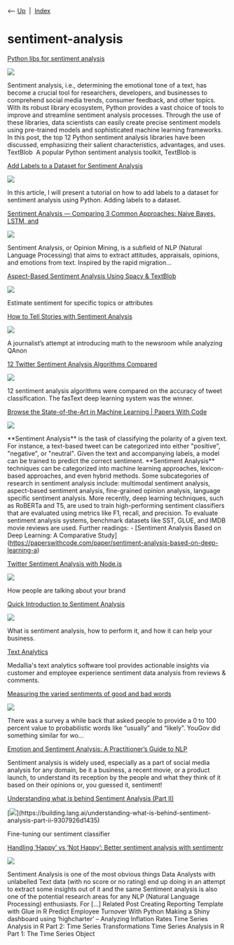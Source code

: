 <div class="nav">

⟵ [Up](index.html)  \|  [Index](index.html)

</div>

# sentiment-analysis

<div class="cards">

<div class="card">

<div class="card-title">

[Python libs for sentiment
analysis](https://www.marktechpost.com/2024/11/10/top-12-python-libraries-for-sentiment-analysis/)

</div>

<div class="card-image">

[![](https://www.marktechpost.com/wp-content/uploads/2024/11/Screenshot-2024-11-10-at-9.16.30%E2%80%AFPM-1024x658.png)](https://www.marktechpost.com/2024/11/10/top-12-python-libraries-for-sentiment-analysis/)

</div>

Sentiment analysis, i.e., determining the emotional tone of a text, has
become a crucial tool for researchers, developers, and businesses to
comprehend social media trends, consumer feedback, and other topics.
With its robust library ecosystem, Python provides a vast choice of
tools to improve and streamline sentiment analysis processes. Through
the use of these libraries, data scientists can easily create precise
sentiment models using pre-trained models and sophisticated machine
learning frameworks. In this post, the top 12 Python sentiment analysis
libraries have been discussed, emphasizing their salient
characteristics, advantages, and uses.  TextBlob  A popular Python
sentiment analysis toolkit, TextBlob is

</div>

<div class="card">

<div class="card-title">

[Add Labels to a Dataset for Sentiment
Analysis](https://thecleverprogrammer.com/2021/11/24/add-labels-to-a-dataset-for-sentiment-analysis)

</div>

<div class="card-image">

[![](https://thecleverprogrammer.com/wp-content/uploads/2021/11/Learn-to-Add-Labels-to-Unlabeled-Data-for-Sentiment-Analysis.png)](https://thecleverprogrammer.com/2021/11/24/add-labels-to-a-dataset-for-sentiment-analysis)

</div>

In this article, I will present a tutorial on how to add labels to a
dataset for sentiment analysis using Python. Adding labels to a dataset.

</div>

<div class="card">

<div class="card-title">

[Sentiment Analysis — Comparing 3 Common Approaches: Naive Bayes, LSTM,
and](https://towardsdatascience.com/sentiment-analysis-comparing-3-common-approaches-naive-bayes-lstm-and-vader-ab561f834f89)

</div>

<div class="card-image">

[![](https://miro.medium.com/v2/resize:fit:974/1*8RZ-43p0vFmdOBu1SHjyDg.png)](https://towardsdatascience.com/sentiment-analysis-comparing-3-common-approaches-naive-bayes-lstm-and-vader-ab561f834f89)

</div>

Sentiment Analysis, or Opinion Mining, is a subfield of NLP (Natural
Language Processing) that aims to extract attitudes, appraisals,
opinions, and emotions from text. Inspired by the rapid migration…

</div>

<div class="card">

<div class="card-title">

[Aspect-Based Sentiment Analysis Using Spacy &
TextBlob](https://towardsdatascience.com/aspect-based-sentiment-analysis-using-spacy-textblob-4c8de3e0d2b9?source=rss----7f60cf5620c9---4)

</div>

<div class="card-image">

[![](https://miro.medium.com/v2/resize:fit:1200/1*_UlqysH3bV99ZniJpnOlPA.jpeg)](https://towardsdatascience.com/aspect-based-sentiment-analysis-using-spacy-textblob-4c8de3e0d2b9?source=rss----7f60cf5620c9---4)

</div>

Estimate sentiment for specific topics or attributes

</div>

<div class="card">

<div class="card-title">

[How to Tell Stories with Sentiment
Analysis](https://towardsdatascience.com/how-to-tell-stories-with-sentiment-analysis-f94cf9f8ca71?source=rss----7f60cf5620c9---4)

</div>

<div class="card-image">

[![](https://miro.medium.com/v2/resize:fit:1024/0*oISKrIddhEUrO2mV.jpeg)](https://towardsdatascience.com/how-to-tell-stories-with-sentiment-analysis-f94cf9f8ca71?source=rss----7f60cf5620c9---4)

</div>

A journalist’s attempt at introducing math to the newsroom while
analyzing QAnon

</div>

<div class="card">

<div class="card-title">

[12 Twitter Sentiment Analysis Algorithms
Compared](https://towardsdatascience.com/12-twitter-sentiment-analysis-algorithms-compared-23e2d2c63d90?source=rss----7f60cf5620c9---4)

</div>

<div class="card-image">

[![](https://miro.medium.com/v2/resize:fit:1200/0*kJawLKlRt398g2xy.jpg)](https://towardsdatascience.com/12-twitter-sentiment-analysis-algorithms-compared-23e2d2c63d90?source=rss----7f60cf5620c9---4)

</div>

12 sentiment analysis algorithms were compared on the accuracy of tweet
classification. The fasText deep learning system was the winner.

</div>

<div class="card">

<div class="card-title">

[Browse the State-of-the-Art in Machine Learning \| Papers With
Code](https://paperswithcode.com/task/sentiment-analysis)

</div>

<div class="card-image">

[![](https://production-media.paperswithcode.com/tasks/sentiment-analysis.png)](https://paperswithcode.com/task/sentiment-analysis)

</div>

\*\*Sentiment Analysis\*\* is the task of classifying the polarity of a
given text. For instance, a text-based tweet can be categorized into
either "positive", "negative", or "neutral". Given the text and
accompanying labels, a model can be trained to predict the correct
sentiment. \*\*Sentiment Analysis\*\* techniques can be categorized into
machine learning approaches, lexicon-based approaches, and even hybrid
methods. Some subcategories of research in sentiment analysis include:
multimodal sentiment analysis, aspect-based sentiment analysis,
fine-grained opinion analysis, language specific sentiment analysis.
More recently, deep learning techniques, such as RoBERTa and T5, are
used to train high-performing sentiment classifiers that are evaluated
using metrics like F1, recall, and precision. To evaluate sentiment
analysis systems, benchmark datasets like SST, GLUE, and IMDB movie
reviews are used. Further readings: - \[Sentiment Analysis Based on Deep
Learning: A Comparative
Study\](https://paperswithcode.com/paper/sentiment-analysis-based-on-deep-learning-a)

</div>

<div class="card">

<div class="card-title">

[Twitter Sentiment Analysis with
Node.js](https://towardsdatascience.com/twitter-sentiment-analysis-with-node-js-ae1ed8dd8fa7?source=rss----7f60cf5620c9---4)

</div>

<div class="card-image">

[![](https://miro.medium.com/v2/resize:fit:1000/1*vp1M37AGMOFwCvLxVm62IA.jpeg)](https://towardsdatascience.com/twitter-sentiment-analysis-with-node-js-ae1ed8dd8fa7?source=rss----7f60cf5620c9---4)

</div>

How people are talking about your brand

</div>

<div class="card">

<div class="card-title">

[Quick Introduction to Sentiment
Analysis](https://towardsdatascience.com/quick-introduction-to-sentiment-analysis-74bd3dfb536c?source=rss----7f60cf5620c9---4)

</div>

<div class="card-image">

[![](https://miro.medium.com/v2/resize:fit:1200/1*TUqC3XRqvzErhnFC4h1Rcw@2x.png)](https://towardsdatascience.com/quick-introduction-to-sentiment-analysis-74bd3dfb536c?source=rss----7f60cf5620c9---4)

</div>

What is sentiment analysis, how to perform it, and how it can help your
business.

</div>

<div class="card">

<div class="card-title">

[Text
Analytics](https://monkeylearn.com/blog/aspect-based-sentiment-analysis)

</div>

Medallia's text analytics software tool provides actionable insights via
customer and employee experience sentiment data analysis from reviews &
comments.

</div>

<div class="card">

<div class="card-title">

[Measuring the varied sentiments of good and bad
words](https://flowingdata.com/2018/10/09/measuring-the-varied-sentiments-of-good-and-bad-words)

</div>

<div class="card-image">

[![](https://i0.wp.com/flowingdata.com/wp-content/uploads/2018/10/How-good-is-good.jpg?fit=1024%2C1112&quality=89&ssl=1)](https://flowingdata.com/2018/10/09/measuring-the-varied-sentiments-of-good-and-bad-words)

</div>

There was a survey a while back that asked people to provide a 0 to 100
percent value to probabilistic words like “usually” and “likely”. YouGov
did something similar for wo…

</div>

<div class="card">

<div class="card-title">

[Emotion and Sentiment Analysis: A Practitioner’s Guide to
NLP](https://www.kdnuggets.com/2018/08/emotion-sentiment-analysis-practitioners-guide-nlp-5.html)

</div>

Sentiment analysis is widely used, especially as a part of social media
analysis for any domain, be it a business, a recent movie, or a product
launch, to understand its reception by the people and what they think of
it based on their opinions or, you guessed it, sentiment!

</div>

<div class="card">

<div class="card-title">

[Understanding what is behind Sentiment Analysis (Part
II)](https://building.lang.ai/understanding-what-is-behind-sentiment-analysis-part-ii-9307926d1435)

</div>

<div class="card-image">

[![](https://miro.medium.com/v2/resize:fit:1200/0*C3NmcJgvF0da8w6A.)](https://building.lang.ai/understanding-what-is-behind-sentiment-analysis-part-ii-9307926d1435)

</div>

Fine-tuning our sentiment classifier

</div>

<div class="card">

<div class="card-title">

[Handling ‘Happy’ vs ‘Not Happy’: Better sentiment analysis with
sentimentr](https://www.r-bloggers.com/handling-happy-vs-not-happy-better-sentiment-analysis-with-sentimentr-in-r)

</div>

<div class="card-image">

[![](https://datascienceplus.com/wp-content/uploads/2017/11/polarity-490x87.png)](https://www.r-bloggers.com/handling-happy-vs-not-happy-better-sentiment-analysis-with-sentimentr-in-r)

</div>

Sentiment Analysis is one of the most obvious things Data Analysts with
unlabelled Text data (with no score or no rating) end up doing in an
attempt to extract some insights out of it and the same Sentiment
analysis is also one of the potential research areas for any NLP
(Natural Language Processing) enthusiasts. For \[…\] Related Post
Creating Reporting Template with Glue in R Predict Employee Turnover
With Python Making a Shiny dashboard using ‘highcharter’ – Analyzing
Inflation Rates Time Series Analysis in R Part 2: Time Series
Transformations Time Series Analysis in R Part 1: The Time Series Object

</div>

</div>
